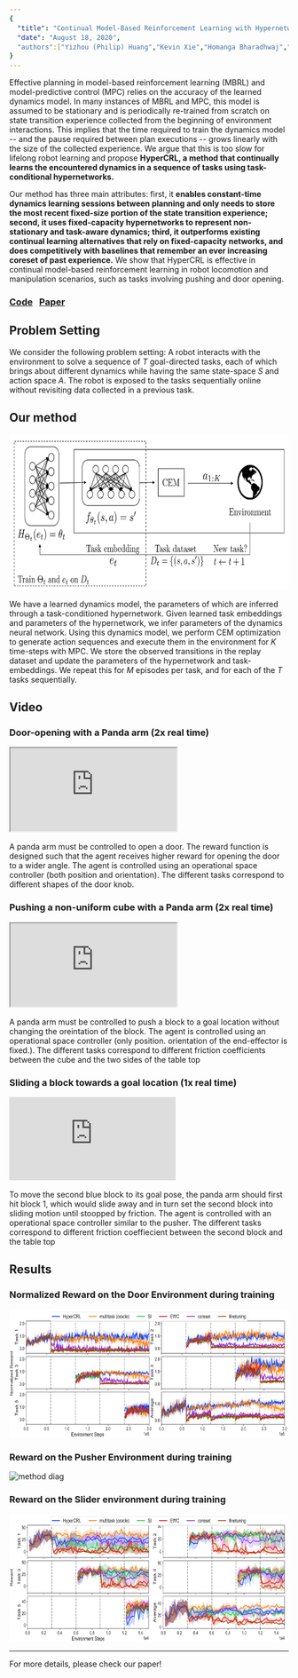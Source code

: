 ```yaml
---
{
  "title": "Continual Model-Based Reinforcement Learning with Hypernetworks",
  "date": "August 18, 2020",
  "authors":["Yizhou (Philip) Huang","Kevin Xie","Homanga Bharadhwaj","Florian Shkurti"],
}
---
```


Effective planning in model-based reinforcement learning (MBRL) and model-predictive control (MPC) relies on the accuracy of the learned dynamics model. In many instances of MBRL and MPC, this model is assumed to be stationary and is periodically re-trained from scratch on state transition experience collected from the beginning of environment interactions. This implies that the time required to train the dynamics model -- and the pause required between plan executions -- grows linearly with the size of the collected experience. We argue that this is too slow for lifelong robot learning and propose **HyperCRL, a method that continually learns the encountered dynamics in a sequence of tasks using task-conditional hypernetworks.** 

Our method has three main attributes: first, it **enables constant-time dynamics learning sessions between planning and only needs to store the most recent fixed-size portion of the state transition experience; second, it uses fixed-capacity hypernetworks to represent non-stationary and task-aware dynamics; third, it outperforms existing continual learning alternatives that rely on fixed-capacity networks, and does competitively with baselines that remember an ever increasing coreset of past experience.** We show that HyperCRL is effective in continual model-based reinforcement learning in robot locomotion and manipulation scenarios, such as tasks involving pushing and door opening.

### [Code](https://github.com/philip-huang/HyperCRL) $~$  [Paper](https://arxiv.org/abs/2009.11997)

## Problem Setting

We consider the following problem setting: A robot interacts with the environment to solve a sequence of $T$ goal-directed tasks, each of which brings about different dynamics while having the same state-space $S$ and action space $A$. The robot is exposed to the tasks sequentially online without revisiting data collected in a previous task.

## Our method
<div>
  <img src="assets/blog-assets/hypercrl/hypercrl_diag.png"  alt="method diag" width="700" height="280">
  <p></p>
</div>

We have a learned dynamics model, the parameters of which are inferred through a task-conditioned hypernetwork. Given learned task embeddings and parameters of the hypernetwork, we infer parameters of the dynamics neural network. Using this dynamics model, we perform CEM optimization to generate action sequences and execute them in the environment for $K$ time-steps with MPC. We store the observed transitions in the replay dataset and update the parameters of the hypernetwork and task-embeddings. We repeat this for $M$ episodes per task, and for each of the $T$ tasks sequentially.

## Video

### Door-opening with a Panda arm (2x real time)

<iframe src="https://www.youtube.com/embed/gsmLhP8WfKM" allow="accelerometer; autoplay; encrypted-media; gyroscope; picture-in-picture" allowfullscreen></iframe>

A panda arm must be controlled to open a door. The reward function is designed such that the agent receives higher reward for opening the door to a wider angle. The agent is controlled using an operational space controller (both position and orientation). The different tasks correspond to different shapes of the door knob.

### Pushing a non-uniform cube with a Panda arm (2x real time)

<iframe src="https://www.youtube.com/embed/2fG-SJUXeNU" fallow="accelerometer; autoplay; encrypted-media; gyroscope; picture-in-picture" allowfullscreen></iframe>

A panda arm must be controlled to push a block to a goal location without changing the oreintation of the block. The agent is controlled using an operational space controller (only position. orientation of the end-effector is fixed.). The different tasks correspond to different friction coefficients between the cube and the two sides of the table top


### Sliding a block towards a goal location (1x real time)
<iframe src="https://www.youtube.com/embed/stKMNnGDa8U" title="YouTube video player" frameborder="0" allow="accelerometer; autoplay; clipboard-write; encrypted-media; gyroscope; picture-in-picture" allowfullscreen></iframe>

To move the second blue block to its goal pose, the panda arm should first hit block 1, which would slide away and in turn set the second block into sliding motion until stoopped by friction. The agent is controlled with an operational space controller similar to the pusher. The different tasks correspond to different friction coeffiecient between the second block and the table top

## Results

### Normalized Reward on the Door Environment during training
<div>
  <img src="assets/blog-assets/hypercrl/door_pose_reward-01.png"  alt="method diag" width="690" height="230">
  <p></p>
</div>


### Reward on the Pusher Environment during training

<div>
  <img src="assets/blog-assets/hypercrl/pusher_reward-01.png"  alt="method diag" width="690" height="230">
  <p></p>
</div>

### Reward on the Slider environment during training

<div>
  <img src="assets/blog-assets/hypercrl/pusher_slide_reward-01.png"  alt="method diag" width="690" height="230">
  <p></p>
</div>

***

For more details, please check our paper!
